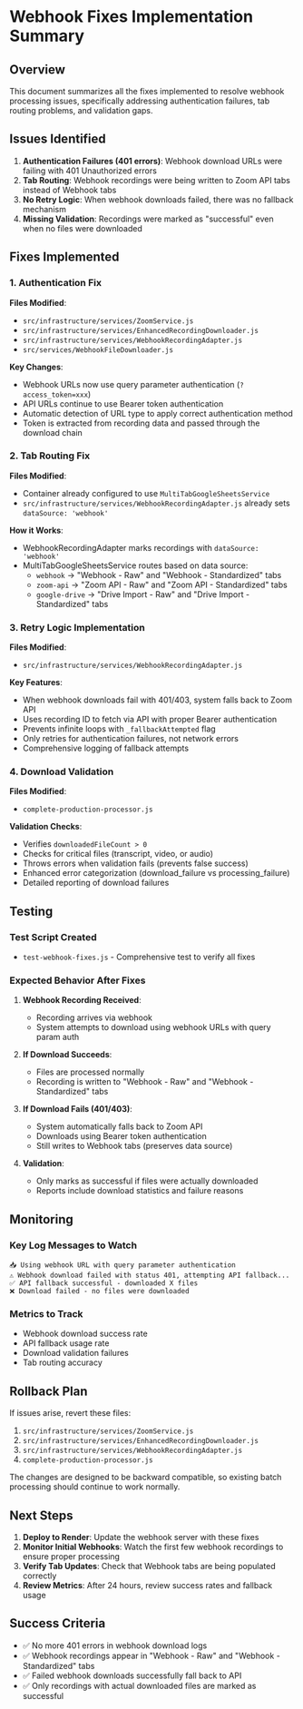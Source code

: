 # Webhook Fixes Implementation Summary

## Overview
This document summarizes all the fixes implemented to resolve webhook processing issues, specifically addressing authentication failures, tab routing problems, and validation gaps.

## Issues Identified

1. **Authentication Failures (401 errors)**: Webhook download URLs were failing with 401 Unauthorized errors
2. **Tab Routing**: Webhook recordings were being written to Zoom API tabs instead of Webhook tabs
3. **No Retry Logic**: When webhook downloads failed, there was no fallback mechanism
4. **Missing Validation**: Recordings were marked as "successful" even when no files were downloaded

## Fixes Implemented

### 1. Authentication Fix
**Files Modified**: 
- `src/infrastructure/services/ZoomService.js`
- `src/infrastructure/services/EnhancedRecordingDownloader.js`
- `src/infrastructure/services/WebhookRecordingAdapter.js`
- `src/services/WebhookFileDownloader.js`

**Key Changes**:
- Webhook URLs now use query parameter authentication (`?access_token=xxx`)
- API URLs continue to use Bearer token authentication
- Automatic detection of URL type to apply correct authentication method
- Token is extracted from recording data and passed through the download chain

### 2. Tab Routing Fix
**Files Modified**:
- Container already configured to use `MultiTabGoogleSheetsService`
- `src/infrastructure/services/WebhookRecordingAdapter.js` already sets `dataSource: 'webhook'`

**How it Works**:
- WebhookRecordingAdapter marks recordings with `dataSource: 'webhook'`
- MultiTabGoogleSheetsService routes based on data source:
  - `webhook` → "Webhook - Raw" and "Webhook - Standardized" tabs
  - `zoom-api` → "Zoom API - Raw" and "Zoom API - Standardized" tabs
  - `google-drive` → "Drive Import - Raw" and "Drive Import - Standardized" tabs

### 3. Retry Logic Implementation
**Files Modified**:
- `src/infrastructure/services/WebhookRecordingAdapter.js`

**Key Features**:
- When webhook downloads fail with 401/403, system falls back to Zoom API
- Uses recording ID to fetch via API with proper Bearer authentication
- Prevents infinite loops with `_fallbackAttempted` flag
- Only retries for authentication failures, not network errors
- Comprehensive logging of fallback attempts

### 4. Download Validation
**Files Modified**:
- `complete-production-processor.js`

**Validation Checks**:
- Verifies `downloadedFileCount > 0`
- Checks for critical files (transcript, video, or audio)
- Throws errors when validation fails (prevents false success)
- Enhanced error categorization (download_failure vs processing_failure)
- Detailed reporting of download failures

## Testing

### Test Script Created
- `test-webhook-fixes.js` - Comprehensive test to verify all fixes

### Expected Behavior After Fixes

1. **Webhook Recording Received**:
   - Recording arrives via webhook
   - System attempts to download using webhook URLs with query param auth
   
2. **If Download Succeeds**:
   - Files are processed normally
   - Recording is written to "Webhook - Raw" and "Webhook - Standardized" tabs
   
3. **If Download Fails (401/403)**:
   - System automatically falls back to Zoom API
   - Downloads using Bearer token authentication
   - Still writes to Webhook tabs (preserves data source)
   
4. **Validation**:
   - Only marks as successful if files were actually downloaded
   - Reports include download statistics and failure reasons

## Monitoring

### Key Log Messages to Watch
```
📥 Using webhook URL with query parameter authentication
⚠️ Webhook download failed with status 401, attempting API fallback...
✅ API fallback successful - downloaded X files
❌ Download failed - no files were downloaded
```

### Metrics to Track
- Webhook download success rate
- API fallback usage rate
- Download validation failures
- Tab routing accuracy

## Rollback Plan

If issues arise, revert these files:
1. `src/infrastructure/services/ZoomService.js`
2. `src/infrastructure/services/EnhancedRecordingDownloader.js`
3. `src/infrastructure/services/WebhookRecordingAdapter.js`
4. `complete-production-processor.js`

The changes are designed to be backward compatible, so existing batch processing should continue to work normally.

## Next Steps

1. **Deploy to Render**: Update the webhook server with these fixes
2. **Monitor Initial Webhooks**: Watch the first few webhook recordings to ensure proper processing
3. **Verify Tab Updates**: Check that Webhook tabs are being populated correctly
4. **Review Metrics**: After 24 hours, review success rates and fallback usage

## Success Criteria

- ✅ No more 401 errors in webhook download logs
- ✅ Webhook recordings appear in "Webhook - Raw" and "Webhook - Standardized" tabs
- ✅ Failed webhook downloads successfully fall back to API
- ✅ Only recordings with actual downloaded files are marked as successful